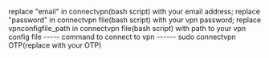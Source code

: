 replace "email" in connectvpn(bash script) with your email address;
replace "password" in connectvpn file(bash script) with your vpn password;
replace vpnconfigfile_path in connectvpn file(bash script) with path to your vpn config file
----- command to connect to vpn ------
sudo connectvpn OTP(replace with your OTP)
